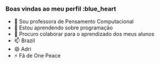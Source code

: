 ### Boas vindas ao meu perfil :blue_heart

- 🔭 Sou professora de Pensamento Computacional
- 🌱 Estou aprendendo sobre programação
- 👯 Procuro colaborar para o aprendizado dos meus alunos
- 📫 Brazil
- 😄 Adri
- ⚡ Fã de One Peace

